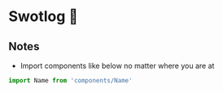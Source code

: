 # Swotlog :rocket:

## Notes
- Import components like below no matter where you are at
```javascript
import Name from 'components/Name'
``` 
